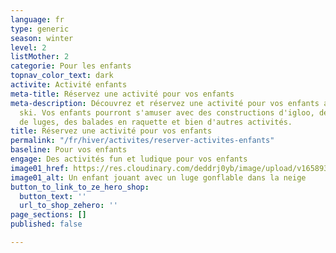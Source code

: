 ```yaml
---
language: fr
type: generic
season: winter
level: 2
listMother: 2
categorie: Pour les enfants
topnav_color_text: dark
activite: Activité enfants
meta-title: Réservez une activité pour vos enfants
meta-description: Découvrez et réservez une activité pour vos enfants autre que le
  ski. Vos enfants pourront s'amuser avec des constructions d'igloo, des descentes
  de luges, des balades en raquette et bien d'autres activités.
title: Réservez une activité pour vos enfants
permalink: "/fr/hiver/activites/reserver-activites-enfants"
baseline: Pour vos enfants
engage: Des activités fun et ludique pour vos enfants
image01_href: https://res.cloudinary.com/deddrj0yb/image/upload/v1658933180/website/winter/activites-club-enfants-ski-prosneige.jpg
image01_alt: Un enfant jouant avec un luge gonflable dans la neige
button_to_link_to_ze_hero_shop:
  button_text: ''
  url_to_shop_zehero: ''
page_sections: []
published: false

---
```

